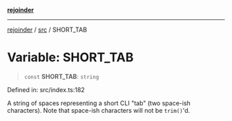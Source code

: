 [**rejoinder**](../../README.md)

***

[rejoinder](../../README.md) / [src](../README.md) / SHORT\_TAB

# Variable: SHORT\_TAB

> `const` **SHORT\_TAB**: `string`

Defined in: src/index.ts:182

A string of spaces representing a short CLI "tab" (two space-ish characters).
Note that space-ish characters will not be `trim()`'d.
